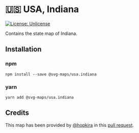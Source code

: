 # 🇺🇸 USA, Indiana

[![License: Unlicense](https://img.shields.io/badge/license-Unlicense-blue.svg)](http://unlicense.org/)

Contains the state map of Indiana.

## Installation

### npm

`npm install --save @svg-maps/usa.indiana`

### yarn

`yarn add @svg-maps/usa.indiana`

## Credits

This map has been provided by [@hopkira](https://github.com/hopkira) in this [pull request](https://github.com/VictorCazanave/react-svg-map/pull/14).
